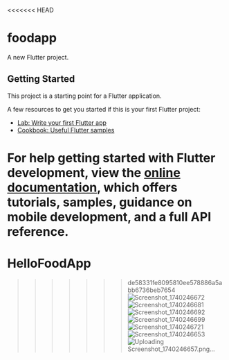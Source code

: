 <<<<<<< HEAD
# foodapp

A new Flutter project.

## Getting Started

This project is a starting point for a Flutter application.

A few resources to get you started if this is your first Flutter project:

- [Lab: Write your first Flutter app](https://docs.flutter.dev/get-started/codelab)
- [Cookbook: Useful Flutter samples](https://docs.flutter.dev/cookbook)

For help getting started with Flutter development, view the
[online documentation](https://docs.flutter.dev/), which offers tutorials,
samples, guidance on mobile development, and a full API reference.
=======
# HelloFoodApp
>>>>>>> de58331fe8095810ee578886a5abb6736beb7654
![Screenshot_1740246672](https://github.com/user-attachments/assets/59b79584-cc5e-4723-acdb-0f0e7ba2debd)
![Screenshot_1740246681](https://github.com/user-attachments/assets/ea74e3d9-9213-4805-a009-f0b03680fb2e)
![Screenshot_1740246692](https://github.com/user-attachments/assets/e2d13496-78a7-4e8c-8c56-6ec7c103dcaa)
![Screenshot_1740246699](https://github.com/user-attachments/assets/91553629-f84c-4429-837b-810993fa01e3)
![Screenshot_1740246721](https://github.com/user-attachments/assets/f3c732e7-05ab-4812-91b4-76ad3827913d)
![Screenshot_1740246653](https://github.com/user-attachments/assets/f81c9864-433c-4eae-9b60-a76fdc2e731e)
![Uploading Screenshot_1740246657.png…]()

